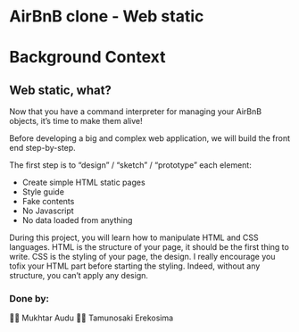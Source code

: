 # AirBnB clone - Web static




# Background Context
## Web static, what?
Now that you have a command interpreter for managing your AirBnB objects, it’s time to make them alive!

Before developing a big and complex web application, we will build the front end step-by-step.

The first step is to “design” / “sketch” / “prototype” each element:
- Create simple HTML static pages
- Style guide
- Fake contents
- No Javascript
- No data loaded from anything

During this project, you will learn how to manipulate HTML and CSS languages. HTML is the structure of your
page, it should be the first thing to write. CSS is the styling of your page, the design. I really encourage
you tofix your HTML part before starting the styling. Indeed, without any structure, you can’t apply any
design.




### Done by:
:man_technologist: Mukhtar Audu
:man_technologist: Tamunosaki Erekosima
